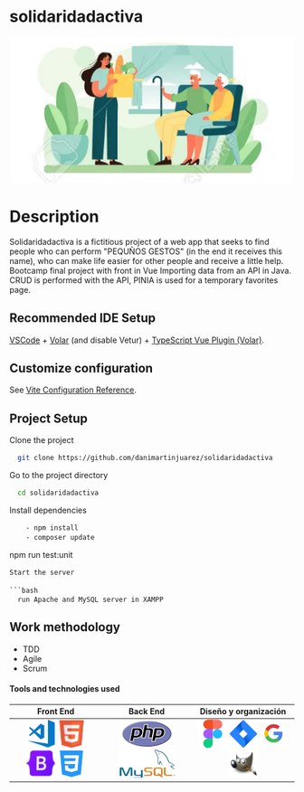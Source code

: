 # solidaridadactiva
![Logo](https://github.com/danimartinjuarez/solidaridadactiva/blob/master/public/logo.png)

# Description

Solidaridadactiva is a fictitious project of a web app that seeks to find people who can perform "PEQUÑOS GESTOS" (in the end it receives this name), who can make life easier for other people and receive a little help.
Bootcamp final project with front in Vue Importing data from an API in Java. CRUD is performed with the API, PINIA is used for a temporary favorites page.


## Recommended IDE Setup
[VSCode](https://code.visualstudio.com/) + [Volar](https://marketplace.visualstudio.com/items?itemName=Vue.volar) (and disable Vetur) + [TypeScript Vue Plugin (Volar)](https://marketplace.visualstudio.com/items?itemName=Vue.vscode-typescript-vue-plugin).

## Customize configuration

See [Vite Configuration Reference](https://vitejs.dev/config/).

## Project Setup
Clone the project

```bash
  git clone https://github.com/danimartinjuarez/solidaridadactiva
```

Go to the project directory

```bash
  cd solidaridadactiva
```

Install dependencies

```bash
    - npm install
    - composer update
```
npm run test:unit
```
Start the server

```bash
  run Apache and MySQL server in XAMPP
```


## Work methodology

- TDD
- Agile
- Scrum


#### Tools and technologies used

| Front End | Back End | Diseño y organización | 
| :---: | :---: | :---: |
| <img src="https://github.com/Yelose/Yelose/blob/main/img/vscode.png"> <img src="https://github.com/Yelose/Yelose/blob/main/img/html.png"> <img src="https://github.com/Yelose/Yelose/blob/main/img/bootstrap.png">  <img src="https://github.com/Yelose/Yelose/blob/main/img/css.png"> | <img src="https://github.com/Yelose/Yelose/blob/main/img/php.png">  <img src="https://github.com/Yelose/Yelose/blob/main/img/mysql.png"> | <img src="https://github.com/Yelose/Yelose/blob/main/img/figma.png"> <img src="https://github.com/Yelose/Yelose/blob/main/img/jira.png"> <img src="https://github.com/Yelose/Yelose/blob/main/img/google.png"> <img src="https://github.com/Yelose/Yelose/blob/main/img/gimp.png"> |
